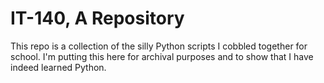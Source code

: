 # IT-140, A Repository
This repo is a collection of the silly Python scripts I cobbled together for school. I'm putting this here for archival purposes and to show that I have indeed learned Python. 
